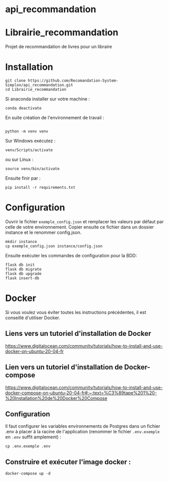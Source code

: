 # api_recommandation


# Librairie_recommandation
Projet de recommandation de livres pour un libraire



# Installation
```console
git clone https://github.com/Recomandation-System-Simplon/api_recommandation.git
cd Librairie_recommandation
```

Si anaconda installer sur votre machine :
```console
conda deactivate
```
En suite création de l'environnement de travail :
```console

python -m venv venv
```
Sur Windows exécutez :
```console
venv/Scripts/activate
```
ou sur Linux :
```console
source venv/bin/activate
```
Ensuite finir par :
```console
pip install -r requirements.txt
```


# Configuration
Ouvrir le fichier `exemple_config.json` et remplacer les valeurs par défaut par celle de votre environnement. Copier ensuite ce fichier dans un dossier instance et le renommer config.json.
```console
mkdir instance
cp exemple_config.json instance/config.json
```
Ensuite exécuter les commandes de configuration pour la BDD:
```console
flask db init
flask db migrate
flask db upgrade
flask insert-db
```






# Docker
Si vous voulez vous éviter toutes les instructions précédentes, il est conseillé d'utiliser Docker.

## Liens vers un tutoriel d'installation de Docker
https://www.digitalocean.com/community/tutorials/how-to-install-and-use-docker-on-ubuntu-20-04-fr
## Lien vers un tutoriel d'installation de Docker-compose
https://www.digitalocean.com/community/tutorials/how-to-install-and-use-docker-compose-on-ubuntu-20-04-fr#:~:text=%C3%89tape%201%20-%20Installation%20de%20Docker%20Compose

## Configuration
Il faut configurer les variables environnements de Postgres dans un fichier .env à placer à la racine de l'application (renommer le fichier `.env.exemple` en `.env` suffit amplement) :
```console
cp .env.exemple .env
```
## Construire et exécuter l'image docker :
```console
docker-compose up -d
```